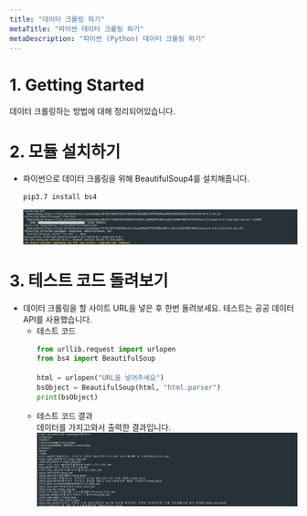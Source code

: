 ```yaml
---
title: "데이터 크롤링 하기"
metaTitle: "파이썬 데이터 크롤링 하기"
metaDescription: "파이썬 (Python) 데이터 크롤링 하기"
---
```


# 1. Getting Started
데이터 크롤링하는 방법에 대해 정리되어있습니다.


# 2. 모듈 설치하기
- 파이썬으로 데이터 크롤링을 위해 BeautifulSoup4를 설치해줍니다.
    ``` bash
    pip3.7 install bs4
    ```
    ![ex_screenshot](./assets/pip_install_bs4.png)

# 3. 테스트 코드 돌려보기
- 데이터 크롤링을 할 사이트 URL을 넣은 후 한번 돌려보세요. 테스트는 공공 데이터 API를 사용했습니다.
  - 테스트 코드
    ``` python
    from urllib.request import urlopen
    from bs4 import BeautifulSoup

    html = urlopen("URL을 넣어주세요")  
    bsObject = BeautifulSoup(html, "html.parser") 
    print(bsObject)
    ```
  - 테스트 코드 결과    
    데이터를 가지고와서 출력한 결과입니다.
    ![ex_screenshot](./assets/bs4_example.png)

